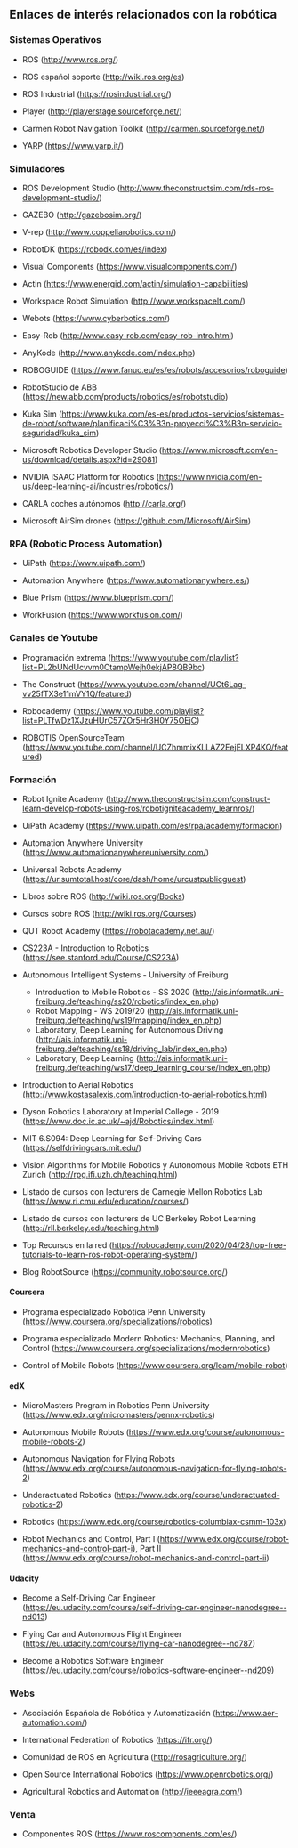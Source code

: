 ## Enlaces de interés relacionados con la robótica


### Sistemas Operativos

- ROS (http://www.ros.org/)

- ROS español soporte (http://wiki.ros.org/es)

- ROS Industrial (https://rosindustrial.org/)

- Player (http://playerstage.sourceforge.net/)

- Carmen Robot Navigation Toolkit (http://carmen.sourceforge.net/)

- YARP (https://www.yarp.it/)

### Simuladores
- ROS Development Studio (http://www.theconstructsim.com/rds-ros-development-studio/)

- GAZEBO (http://gazebosim.org/)

- V-rep (http://www.coppeliarobotics.com/)

- RobotDK (https://robodk.com/es/index)

- Visual Components (https://www.visualcomponents.com/)

- Actin (https://www.energid.com/actin/simulation-capabilities)

- Workspace Robot Simulation (http://www.workspacelt.com/)

- Webots (https://www.cyberbotics.com/)

- Easy-Rob (http://www.easy-rob.com/easy-rob-intro.html)

- AnyKode (http://www.anykode.com/index.php)

- ROBOGUIDE (https://www.fanuc.eu/es/es/robots/accesorios/roboguide)

- RobotStudio de ABB (https://new.abb.com/products/robotics/es/robotstudio)

- Kuka Sim (https://www.kuka.com/es-es/productos-servicios/sistemas-de-robot/software/planificaci%C3%B3n-proyecci%C3%B3n-servicio-seguridad/kuka_sim)

- Microsoft Robotics Developer Studio (https://www.microsoft.com/en-us/download/details.aspx?id=29081)

- NVIDIA ISAAC Platform for Robotics (https://www.nvidia.com/en-us/deep-learning-ai/industries/robotics/)

- CARLA coches autónomos (http://carla.org/)

- Microsoft AirSim drones (https://github.com/Microsoft/AirSim)

### RPA (Robotic Process Automation)

- UiPath (https://www.uipath.com/)

- Automation Anywhere (https://www.automationanywhere.es/)

- Blue Prism (https://www.blueprism.com/)

- WorkFusion (https://www.workfusion.com/)

### Canales de Youtube

- Programación extrema (https://www.youtube.com/playlist?list=PL2bUNdUcvvm0CtampWejh0ekjAP8QB9bc)

- The Construct (https://www.youtube.com/channel/UCt6Lag-vv25fTX3e11mVY1Q/featured)

- Robocademy (https://www.youtube.com/playlist?list=PLTfwDz1XJzuHUrC57ZOr5Hr3H0Y75OEjC)

- ROBOTIS OpenSourceTeam (https://www.youtube.com/channel/UCZhmmixKLLAZ2EejELXP4KQ/featured)

### Formación

- Robot Ignite Academy (http://www.theconstructsim.com/construct-learn-develop-robots-using-ros/robotigniteacademy_learnros/)

- UiPath Academy (https://www.uipath.com/es/rpa/academy/formacion)

- Automation Anywhere University (https://www.automationanywhereuniversity.com/)

- Universal Robots Academy (https://ur.sumtotal.host/core/dash/home/urcustpublicguest)

- Libros sobre ROS (http://wiki.ros.org/Books)

- Cursos sobre ROS (http://wiki.ros.org/Courses)

- QUT Robot Academy (https://robotacademy.net.au/)

- CS223A - Introduction to Robotics (https://see.stanford.edu/Course/CS223A)

- Autonomous Intelligent Systems - University of Freiburg

    * Introduction to Mobile Robotics - SS 2020  (http://ais.informatik.uni-freiburg.de/teaching/ss20/robotics/index_en.php)
    * Robot Mapping - WS 2019/20  (http://ais.informatik.uni-freiburg.de/teaching/ws19/mapping/index_en.php)
    * Laboratory, Deep Learning for Autonomous Driving  (http://ais.informatik.uni-freiburg.de/teaching/ss18/driving_lab/index_en.php)
    * Laboratory, Deep Learning  (http://ais.informatik.uni-freiburg.de/teaching/ws17/deep_learning_course/index_en.php)

- Introduction to Aerial Robotics (http://www.kostasalexis.com/introduction-to-aerial-robotics.html)

- Dyson Robotics Laboratory at Imperial College - 2019 (https://www.doc.ic.ac.uk/~ajd/Robotics/index.html)

- MIT 6.S094: Deep Learning for Self-Driving Cars (https://selfdrivingcars.mit.edu/)

- Vision Algorithms for Mobile Robotics y Autonomous Mobile Robots ETH Zurich (http://rpg.ifi.uzh.ch/teaching.html)

- Listado de cursos con lecturers de Carnegie Mellon Robotics Lab (https://www.ri.cmu.edu/education/courses/)

- Listado de cursos con lecturers de UC Berkeley Robot Learning (http://rll.berkeley.edu/teaching.html)

- Top Recursos en la red (https://robocademy.com/2020/04/28/top-free-tutorials-to-learn-ros-robot-operating-system/)

- Blog RobotSource (https://community.robotsource.org/)

#### Coursera

- Programa especializado Robótica Penn University (https://www.coursera.org/specializations/robotics)

- Programa especializado Modern Robotics: Mechanics, Planning, and Control (https://www.coursera.org/specializations/modernrobotics)

- Control of Mobile Robots (https://www.coursera.org/learn/mobile-robot)

#### edX

- MicroMasters Program in Robotics Penn University (https://www.edx.org/micromasters/pennx-robotics)

- Autonomous Mobile Robots (https://www.edx.org/course/autonomous-mobile-robots-2)

- Autonomous Navigation for Flying Robots (https://www.edx.org/course/autonomous-navigation-for-flying-robots-2)

- Underactuated Robotics (https://www.edx.org/course/underactuated-robotics-2)

- Robotics (https://www.edx.org/course/robotics-columbiax-csmm-103x)

- Robot Mechanics and Control, Part I (https://www.edx.org/course/robot-mechanics-and-control-part-i), Part II (https://www.edx.org/course/robot-mechanics-and-control-part-ii)

#### Udacity

- Become a Self-Driving Car Engineer (https://eu.udacity.com/course/self-driving-car-engineer-nanodegree--nd013)

- Flying Car and Autonomous Flight Engineer (https://eu.udacity.com/course/flying-car-nanodegree--nd787)

- Become a Robotics Software Engineer (https://eu.udacity.com/course/robotics-software-engineer--nd209)

### Webs

- Asociación Española de Robótica y Automatización (https://www.aer-automation.com/)

- International Federation of Robotics (https://ifr.org/)

- Comunidad de ROS en Agricultura (http://rosagriculture.org/)

- Open Source International Robotics (https://www.openrobotics.org/)

- Agricultural Robotics and Automation (http://ieeeagra.com/)

### Venta

- Componentes ROS (https://www.roscomponents.com/es/)

